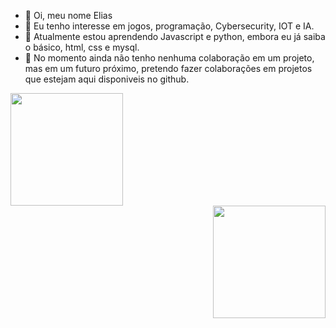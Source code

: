 - 👋 Oi, meu nome Elias
- 👀 Eu tenho interesse em jogos, programação, Cybersecurity, IOT e IA.
- 🌱 Atualmente estou aprendendo Javascript e python, embora eu já saiba o básico, html, css e mysql.
- 💞️ No momento ainda não tenho nenhuma colaboração em um projeto, mas em um futuro próximo, pretendo fazer colaborações em projetos que estejam aqui disponiveis no
github.


  
  
<div align="center">
  <a href="https://github.com/EliasIA">
  <div align= 'left'>
  <img height="180em" src="https://github-readme-stats.vercel.app/api?username=EliasIA&show_icons=true&theme=dracula&include_all_commits=true&count_private=true"/>
  </div>
  <div align= 'right'>
        <img height="180em" src="https://github-readme-stats.vercel.app/api/top-langs/?username=EliasIA&layout=compact&langs_count=7&theme=dracula"/>
  </div>
</div>
